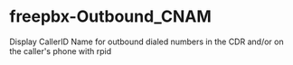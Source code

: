 freepbx-Outbound_CNAM
=====================

Display CallerID Name for outbound dialed numbers in the CDR and/or on the caller's phone with rpid
